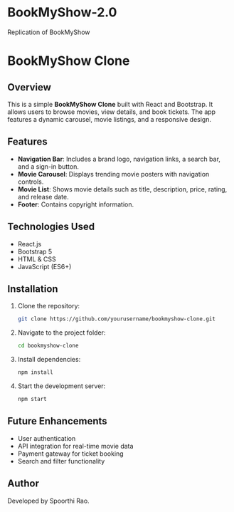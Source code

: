 # BookMyShow-2.0
Replication of BookMyShow
# BookMyShow Clone

## Overview
This is a simple **BookMyShow Clone** built with React and Bootstrap. It allows users to browse movies, view details, and book tickets. The app features a dynamic carousel, movie listings, and a responsive design.

## Features
- **Navigation Bar**: Includes a brand logo, navigation links, a search bar, and a sign-in button.
- **Movie Carousel**: Displays trending movie posters with navigation controls.
- **Movie List**: Shows movie details such as title, description, price, rating, and release date.
- **Footer**: Contains copyright information.

## Technologies Used
- React.js
- Bootstrap 5
- HTML & CSS
- JavaScript (ES6+)

## Installation
1. Clone the repository:
   ```sh
   git clone https://github.com/yourusername/bookmyshow-clone.git
   ```
2. Navigate to the project folder:
   ```sh
   cd bookmyshow-clone
   ```
3. Install dependencies:
   ```sh
   npm install
   ```
4. Start the development server:
   ```sh
   npm start
   ```


## Future Enhancements
- User authentication
- API integration for real-time movie data
- Payment gateway for ticket booking
- Search and filter functionality


## Author
Developed by Spoorthi Rao.

